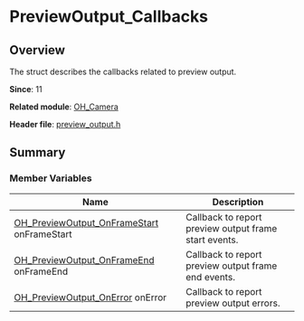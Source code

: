 # PreviewOutput_Callbacks
<!--Kit: Camera Kit-->
<!--Subsystem: Multimedia-->
<!--Owner: @qano-->
<!--Designer: @leo_ysl-->
<!--Tester: @xchaosioda-->
<!--Adviser: @w_Machine_cc-->

## Overview

The struct describes the callbacks related to preview output.

**Since**: 11

**Related module**: [OH_Camera](capi-oh-camera.md)

**Header file**: [preview_output.h](capi-preview-output-h.md)

## Summary

### Member Variables

| Name| Description|
| -- | -- |
| [OH_PreviewOutput_OnFrameStart](capi-preview-output-h.md#oh_previewoutput_onframestart) onFrameStart | Callback to report preview output frame start events.|
| [OH_PreviewOutput_OnFrameEnd](capi-preview-output-h.md#oh_previewoutput_onframeend) onFrameEnd | Callback to report preview output frame end events.|
| [OH_PreviewOutput_OnError](capi-preview-output-h.md#oh_previewoutput_onerror) onError | Callback to report preview output errors.|

